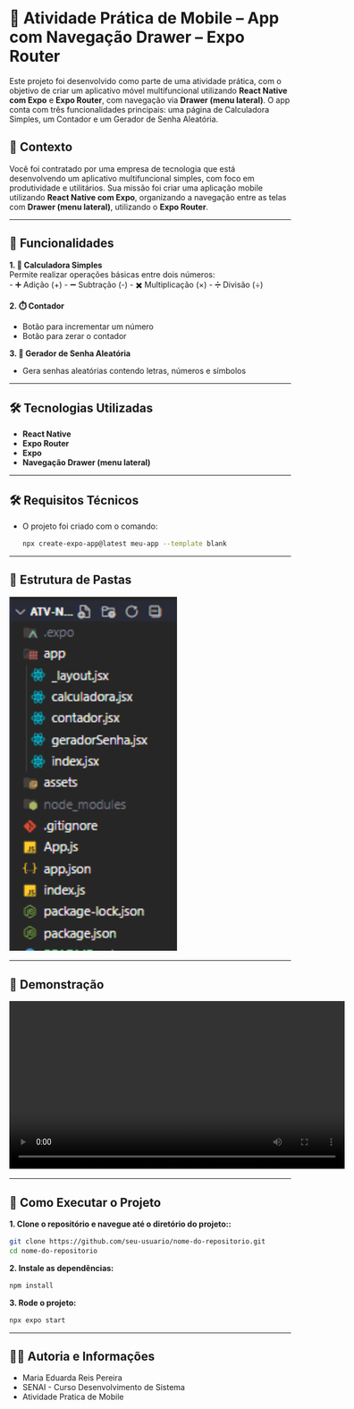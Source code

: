 # 🧩 Atividade Prática de Mobile – App com Navegação Drawer – Expo Router

Este projeto foi desenvolvido como parte de uma atividade prática, com o objetivo de criar um aplicativo móvel multifuncional utilizando **React Native com Expo** e **Expo Router**, com navegação via **Drawer (menu lateral)**. O app conta com três funcionalidades principais: uma página de Calculadora Simples, um Contador e um Gerador de Senha Aleatória.  

## 📱 Contexto

Você foi contratado por uma empresa de tecnologia que está desenvolvendo um aplicativo multifuncional simples, com foco em produtividade e utilitários. Sua missão foi criar uma aplicação mobile utilizando **React Native com Expo**, organizando a navegação entre as telas com **Drawer (menu lateral)**, utilizando o **Expo Router**.

---

## 🎯 Funcionalidades

**1. 🔢 Calculadora Simples**  
   Permite realizar operações básicas entre dois números:  
    - ➕ Adição (+)
    - ➖ Subtração (-)
    - ✖️ Multiplicação (×)
    - ➗ Divisão (÷)

**2. ⏱️ Contador**  
   - Botão para incrementar um número  
   - Botão para zerar o contador  

**3. 🔐 Gerador de Senha Aleatória**  
   - Gera senhas aleatórias contendo letras, números e símbolos  

---

## 🛠️ Tecnologias Utilizadas

- **React Native**
- **Expo Router**
- **Expo**
- **Navegação Drawer (menu lateral)**

---

## 🛠 Requisitos Técnicos
- O projeto foi criado com o comando:
  ```bash
  npx create-expo-app@latest meu-app --template blank
  ```
---

## 📂 Estrutura de Pastas
<img src="./assets/navegacaodrawer-estruturadepasta.png" alt="Estruturação de pasta" width="300">

---

## 📸 Demonstração
<video width="600" controls>
  <source src="./assets/demonstração-mobile.mp4" type="video/mp4">
</video>

---

## 🚀 Como Executar o Projeto

**1. Clone o repositório e navegue até o diretório do projeto::**
```bash
git clone https://github.com/seu-usuario/nome-do-repositorio.git
cd nome-do-repositorio
```

**2. Instale as dependências:**
```bash
npm install
```
**3. Rode o projeto:**
```bash
npx expo start
```

---

## 👩‍💻 Autoria e Informações
- Maria Eduarda Reis Pereira
- SENAI - Curso Desenvolvimento de Sistema
- Atividade Pratica de Mobile